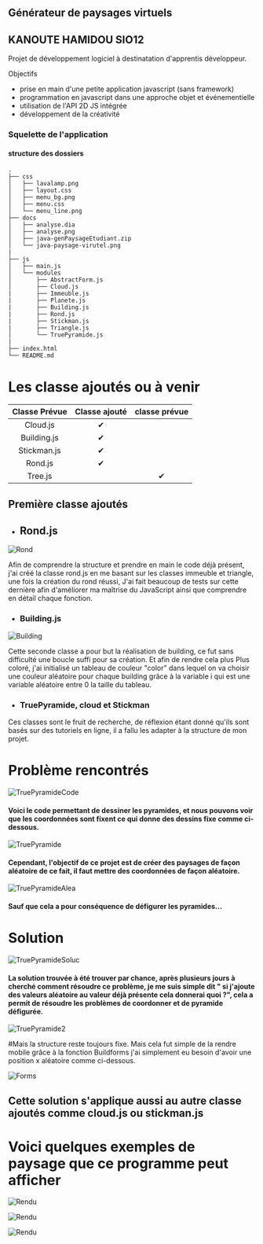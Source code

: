 ## Générateur de paysages virtuels 
## KANOUTE HAMIDOU SIO12


Projet de développement logiciel à destinatation d'apprentis développeur.

Objectifs  

* prise en main d'une petite application javascript (sans framework)
* programmation en javascript dans une approche objet et événementielle
* utilisation de l'API 2D JS intégrée
* développement de la créativité  

### Squelette de l'application

#### structure des dossiers

```
.
├── css
│   ├── lavalamp.png
│   ├── layout.css
│   ├── menu_bg.png
│   ├── menu.css
│   └── menu_line.png
├── docs
│   ├── analyse.dia
│   ├── analyse.png
│   ├── java-genPaysageEtudiant.zip
│   └── java-paysage-virutel.png
|
├── js
│   ├── main.js
│   └── modules
│       ├── AbstractForm.js
│       ├── Cloud.js
|       ├── Immeuble.js
|       ├── Planete.js
|       ├── Building.js
|       ├── Rond.js
|       ├── Stickman.js
|       ├── Triangle.js
│       └── TruePyramide.js
|      
├── index.html
└── README.md
```
# Les classe ajoutés ou à venir
|Classe Prévue|Classe ajouté|classe prévue|
|:---------: |:-----:|:------:|
|Cloud.js    | ✔     |      |
|Building.js | ✔     |      |
|Stickman.js | ✔     |      |
|Rond.js     | ✔     |      |
|Tree.js     |       | ✔    |


## Première classe ajoutés
* ## Rond.js
![Rond](docs/Rond.PNG)

Afin de comprendre la structure et prendre en main le code déjà présent, j'ai créé la classe rond.js en me basant sur les classes immeuble et triangle, une fois la création du rond réussi,
J'ai fait beaucoup de tests sur cette dernière afin d'améliorer ma maîtrise du JavaScript ainsi que comprendre en détail chaque fonction.

* ### Building.js
![Building](docs/CodeBuilding.PNG)

Cette seconde classe a pour but la réalisation de building, ce fut sans difficulté une boucle suffi pour sa création. Et afin de rendre cela plus
Plus coloré, j'ai initialisé un tableau de couleur "color" dans lequel on va choisir une couleur aléatoire pour chaque building grâce à la variable i qui est une variable aléatoire entre 0 la taille du tableau.
* ### TruePyramide, cloud et Stickman
Ces classes sont le fruit de recherche, de réflexion étant donné qu'ils sont basés sur des tutoriels en ligne, il a fallu les adapter à la structure de mon projet.




# Problème rencontrés 

![TruePyramideCode](docs/CodePyramide.PNG)
#### Voici le code permettant de dessiner les pyramides, et nous pouvons voir que les coordonnées sont fixent ce qui donne des dessins fixe comme ci-dessous.

![TruePyramide](docs/TruePyramide.png)

#### Cependant, l'objectif de ce projet est de créer des paysages de façon aléatoire de ce fait, il faut mettre des coordonnées de façon aléatoire.

![TruePyramideAlea](docs/AleaPyramide.PNG)

#### Sauf que cela a pour conséquence de défigurer les pyramides...

# Solution
![TruePyramideSoluc](docs/Solution.PNG)
#### La solution trouvée à été trouver par chance, après plusieurs jours à cherché comment résoudre ce problème, je me suis simple dit " si j'ajoute des valeurs aléatoire au valeur déjà présente cela donnerai quoi ?", cela a permit de résoudre les problèmes de coordonner et de pyramide défigurée.

![TruePyramide2](docs/TruePyramide2.png) 


#Mais la structure reste toujours fixe. Mais cela fut simple de la rendre mobile grâce à la fonction Buildforms j'ai simplement eu besoin d'avoir une position x aléatoire comme ci-dessous.


![Forms](docs/Forms.PNG)

## Cette solution s'applique aussi au autre classe ajoutés comme cloud.js ou stickman.js

# Voici quelques exemples de paysage que ce programme peut afficher

![Rendu](docs/rendu.png)

![Rendu](docs/rendu2.png)

![Rendu](docs/rendu3.png)










